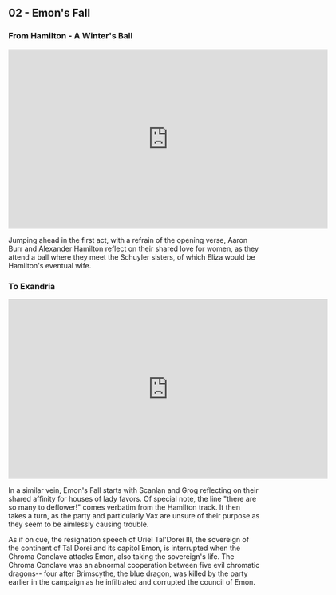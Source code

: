 ## 02 - Emon's Fall

### From Hamilton - A Winter's Ball

<div class="video-responsive">
<iframe id="ytplayer" type="text/html" width="640" height="360" src="https://www.youtube.com/embed/WO8Z6S7oHTw" frameborder="0">
</iframe></div>

Jumping ahead in the first act, with a refrain of the opening verse, Aaron Burr and Alexander Hamilton reflect on their shared love for women,
as they attend a ball where they meet the Schuyler sisters, of which Eliza would be Hamilton's eventual wife.

### To Exandria

<div class="video-responsive">
<iframe id="ytplayer" type="text/html" width="640" height="360" src="https://www.youtube.com/embed/HkAyvGhKvHs" frameborder="0">
</iframe></div>

In a similar vein, Emon's Fall starts with Scanlan and Grog reflecting on their shared affinity for houses of lady favors.
Of special note, the line "there are so many to deflower!" comes verbatim from the Hamilton track.
It then takes a turn, as the party and particularly Vax are unsure of their purpose as they seem to be aimlessly causing trouble.

As if on cue, the resignation speech of Uriel Tal'Dorei III, the sovereign of the continent of Tal'Dorei and its capitol Emon,
is interrupted when the Chroma Conclave attacks Emon, also taking the sovereign's life.
The Chroma Conclave was an abnormal cooperation between five evil chromatic dragons--
four after Brimscythe, the blue dragon, was killed by the party earlier in the campaign as he infiltrated and corrupted the council of Emon.
